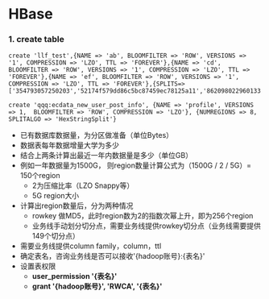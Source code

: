 # HBase

### 1. create table

```shell
create 'llf_test',{NAME => 'ab', BLOOMFILTER => 'ROW', VERSIONS => '1', COMPRESSION => 'LZO', TTL => 'FOREVER'},{NAME => 'cd', BLOOMFILTER => 'ROW', VERSIONS => '1', COMPRESSION => 'LZO', TTL => 'FOREVER'},{NAME => 'ef', BLOOMFILTER => 'ROW', VERSIONS => '1', COMPRESSION => 'LZO', TTL => 'FOREVER'},{SPLITS=>['354793057250203','52174f579dd86c5bc87459ec78125a11','862098022960133','864981027496575','866654028819552','99000629150489','c596aba2dbf76ec0814328184a20dc1ff303266e']}

create 'qqq:ecdata_new_user_post_info', {NAME => 'profile', VERSIONS => 1,  BLOOMFILTER => 'ROW', COMPRESSION => 'LZO'}, {NUMREGIONS => 8, SPLITALGO => 'HexStringSplit'}
```

* 已有数据库数据量，为分区做准备（单位Bytes）
* 数据表每年数据增量大学为多少
* 结合上两条计算出最近一年内数据量是多少（单位GB）
* 例如一年数据量为1500G， 则region数量计算公式为（1500G / 2 / 5G）= 150个region
	* 2为压缩比率（LZO Snappy等）
	* 5G region大小
* 计算出region数量后，分为两种情况
	* rowkey 做MD5，此时region数为2的指数次幂上升，即为256个region
	* 业务线手动划分切分点，需要业务线提供rowkey切分点（业务线需要提供149个切分点）
* 需要业务线提供column family，column，ttl
* 确定表名，咨询业务线是否可以接收'{hadoop账号}:{表名}'
* 设置表权限
	* **user_permission '{表名}'**
	* **grant '{hadoop账号}', 'RWCA', '{表名}'**

